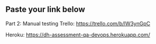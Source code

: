 ## Paste your link below

Part 2: Manual testing
    Trello: https://trello.com/b/lW3ynGpC

Heroku:
    https://dh-assessment-qa-devops.herokuapp.com/
    